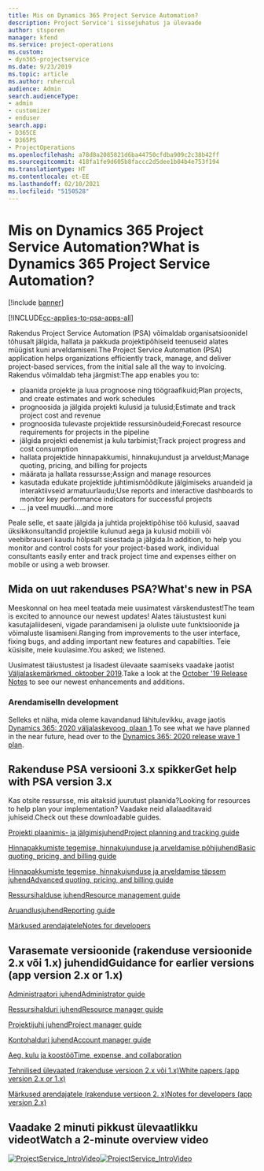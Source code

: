 ```yaml
---
title: Mis on Dynamics 365 Project Service Automation?
description: Project Service'i sissejuhatus ja ülevaade
author: stsporen
manager: kfend
ms.service: project-operations
ms.custom:
- dyn365-projectservice
ms.date: 9/23/2019
ms.topic: article
ms.author: ruhercul
audience: Admin
search.audienceType:
- admin
- customizer
- enduser
search.app:
- D365CE
- D365PS
- ProjectOperations
ms.openlocfilehash: a78d8a2085821d6ba44750cfdba909c2c38b42ff
ms.sourcegitcommit: 418fa1fe9d605b8faccc2d5dee1b04b4e753f194
ms.translationtype: HT
ms.contentlocale: et-EE
ms.lasthandoff: 02/10/2021
ms.locfileid: "5150528"
---
```

# <a name="what-is-dynamics-365-project-service-automation"></a><span data-ttu-id="a9c2f-103">Mis on Dynamics 365 Project Service Automation?</span><span class="sxs-lookup"><span data-stu-id="a9c2f-103">What is Dynamics 365 Project Service Automation?</span></span>

[!include [banner](../includes/psa-now-project-operations.md)]

[!INCLUDE[cc-applies-to-psa-apps-all](../includes/cc-applies-to-psa-apps-all.md)]

<span data-ttu-id="a9c2f-104">Rakendus Project Service Automation (PSA) võimaldab organisatsioonidel tõhusalt jälgida, hallata ja pakkuda projektipõhiseid teenuseid alates müügist kuni arveldamiseni.</span><span class="sxs-lookup"><span data-stu-id="a9c2f-104">The Project Service Automation (PSA) application helps organizations efficiently track, manage, and deliver project-based services, from the initial sale all the way to invoicing.</span></span> <span data-ttu-id="a9c2f-105">Rakendus võimaldab teha järgmist:</span><span class="sxs-lookup"><span data-stu-id="a9c2f-105">The app enables you to:</span></span>

- <span data-ttu-id="a9c2f-106">plaanida projekte ja luua prognoose ning töögraafikuid;</span><span class="sxs-lookup"><span data-stu-id="a9c2f-106">Plan projects, and create estimates and work schedules</span></span>
- <span data-ttu-id="a9c2f-107">prognoosida ja jälgida projekti kulusid ja tulusid;</span><span class="sxs-lookup"><span data-stu-id="a9c2f-107">Estimate and track project cost and revenue</span></span>
- <span data-ttu-id="a9c2f-108">prognoosida tulevaste projektide ressursinõudeid;</span><span class="sxs-lookup"><span data-stu-id="a9c2f-108">Forecast resource requirements for projects in the pipeline</span></span>
- <span data-ttu-id="a9c2f-109">jälgida projekti edenemist ja kulu tarbimist;</span><span class="sxs-lookup"><span data-stu-id="a9c2f-109">Track project progress and cost consumption</span></span>
- <span data-ttu-id="a9c2f-110">hallata projektide hinnapakkumisi, hinnakujundust ja arveldust;</span><span class="sxs-lookup"><span data-stu-id="a9c2f-110">Manage quoting, pricing, and billing for projects</span></span>
- <span data-ttu-id="a9c2f-111">määrata ja hallata ressursse;</span><span class="sxs-lookup"><span data-stu-id="a9c2f-111">Assign and manage resources</span></span>
- <span data-ttu-id="a9c2f-112">kasutada edukate projektide juhtimismõõdikute jälgimiseks aruandeid ja interaktiivseid armatuurlaudu;</span><span class="sxs-lookup"><span data-stu-id="a9c2f-112">Use reports and interactive dashboards to monitor key performance indicators for successful projects</span></span>
- <span data-ttu-id="a9c2f-113">… ja veel muudki.</span><span class="sxs-lookup"><span data-stu-id="a9c2f-113">...and more</span></span>

<span data-ttu-id="a9c2f-114">Peale selle, et saate jälgida ja juhtida projektipõhise töö kulusid, saavad üksikkonsultandid projektile kulunud aega ja kulusid mobiili või veebibrauseri kaudu hõlpsalt sisestada ja jälgida.</span><span class="sxs-lookup"><span data-stu-id="a9c2f-114">In addition, to help you monitor and control costs for your project-based work, individual consultants easily enter and track project time and expenses either on mobile or using a web browser.</span></span>

## <a name="whats-new-in-psa"></a><span data-ttu-id="a9c2f-115">Mida on uut rakenduses PSA?</span><span class="sxs-lookup"><span data-stu-id="a9c2f-115">What's new in PSA</span></span>
<span data-ttu-id="a9c2f-116">Meeskonnal on hea meel teatada meie uusimatest värskendustest!</span><span class="sxs-lookup"><span data-stu-id="a9c2f-116">The team is excited to announce our newest updates!</span></span> <span data-ttu-id="a9c2f-117">Alates täiustustest kuni kasutajaliideseni, vigade parandamiseni ja oluliste uute funktsioonide ja võimaluste lisamiseni.</span><span class="sxs-lookup"><span data-stu-id="a9c2f-117">Ranging from improvements to the user interface, fixing bugs, and adding important new features and capabilties.</span></span> <span data-ttu-id="a9c2f-118">Teie küsisite, meie kuulasime.</span><span class="sxs-lookup"><span data-stu-id="a9c2f-118">You asked; we listened.</span></span>

<span data-ttu-id="a9c2f-119">Uusimatest täiustustest ja lisadest ülevaate saamiseks vaadake jaotist [Väljalaskemärkmed, oktoober 2019](https://docs.microsoft.com/dynamics365-release-plan/2019wave2/index).</span><span class="sxs-lookup"><span data-stu-id="a9c2f-119">Take a look at the [October '19 Release Notes](https://docs.microsoft.com/dynamics365-release-plan/2019wave2/index) to see our newest enhancements and additions.</span></span>

### <a name="in-development"></a><span data-ttu-id="a9c2f-120">Arendamisel</span><span class="sxs-lookup"><span data-stu-id="a9c2f-120">In development</span></span>
<span data-ttu-id="a9c2f-121">Selleks et näha, mida oleme kavandanud lähitulevikku, avage jaotis [Dynamics 365: 2020 väljalaskevoog, plaan 1](https://docs.microsoft.com/dynamics365-release-plan/2020wave1/index).</span><span class="sxs-lookup"><span data-stu-id="a9c2f-121">To see what we have planned in the near future, head over to the [Dynamics 365: 2020 release wave 1 plan](https://docs.microsoft.com/dynamics365-release-plan/2020wave1/index).</span></span>

## <a name="get-help-with-psa-version-3x"></a><span data-ttu-id="a9c2f-122">Rakenduse PSA versiooni 3.x spikker</span><span class="sxs-lookup"><span data-stu-id="a9c2f-122">Get help with PSA version 3.x</span></span>
<span data-ttu-id="a9c2f-123">Kas otsite ressursse, mis aitaksid juurutust plaanida?</span><span class="sxs-lookup"><span data-stu-id="a9c2f-123">Looking for resources to help plan your implementation?</span></span> <span data-ttu-id="a9c2f-124">Vaadake neid allalaaditavaid juhiseid.</span><span class="sxs-lookup"><span data-stu-id="a9c2f-124">Check out these downloadable guides.</span></span>

 [<span data-ttu-id="a9c2f-125">Projekti plaanimis- ja jälgimisjuhend</span><span class="sxs-lookup"><span data-stu-id="a9c2f-125">Project planning and tracking guide</span></span>](../psa/implementation-guides/project-planning-tracking.md)

 [<span data-ttu-id="a9c2f-126">Hinnapakkumiste tegemise, hinnakujunduse ja arveldamise põhijuhend</span><span class="sxs-lookup"><span data-stu-id="a9c2f-126">Basic quoting, pricing, and billing guide</span></span>](../psa/implementation-guides/begin-quoting-pricing-billing.md)

 [<span data-ttu-id="a9c2f-127">Hinnapakkumiste tegemise, hinnakujunduse ja arveldamise täpsem juhend</span><span class="sxs-lookup"><span data-stu-id="a9c2f-127">Advanced quoting, pricing, and billing guide</span></span>](../psa/implementation-guides/adv-quoting-pricing-billing.md)

 [<span data-ttu-id="a9c2f-128">Ressursihalduse juhend</span><span class="sxs-lookup"><span data-stu-id="a9c2f-128">Resource management guide</span></span>](../psa/implementation-guides/resource-management-guide.md)

 [<span data-ttu-id="a9c2f-129">Aruandlusjuhend</span><span class="sxs-lookup"><span data-stu-id="a9c2f-129">Reporting guide</span></span>](../psa/implementation-guides/reporting-guide.md)

 [<span data-ttu-id="a9c2f-130">Märkused arendajatele</span><span class="sxs-lookup"><span data-stu-id="a9c2f-130">Notes for developers</span></span>](../psa/developer-guides/overview-dev-notes-v3.x.md)

## <a name="guidance-for-earlier-versions-app-version-2x-or-1x"></a><span data-ttu-id="a9c2f-131">Varasemate versioonide (rakenduse versioonide 2.x või 1.x) juhendid</span><span class="sxs-lookup"><span data-stu-id="a9c2f-131">Guidance for earlier versions (app version 2.x or 1.x)</span></span>
 [<span data-ttu-id="a9c2f-132">Administraatori juhend</span><span class="sxs-lookup"><span data-stu-id="a9c2f-132">Administrator guide</span></span>](../psa/admin-guide.md)

 [<span data-ttu-id="a9c2f-133">Ressursihalduri juhend</span><span class="sxs-lookup"><span data-stu-id="a9c2f-133">Resource manager guide</span></span>](../psa/resource-manager-guide.md)

 [<span data-ttu-id="a9c2f-134">Projektijuhi juhend</span><span class="sxs-lookup"><span data-stu-id="a9c2f-134">Project manager guide</span></span>](../psa/project-manager-guide.md)

 [<span data-ttu-id="a9c2f-135">Kontohalduri juhend</span><span class="sxs-lookup"><span data-stu-id="a9c2f-135">Account manager guide</span></span>](../psa/account-manager-guide.md)

 [<span data-ttu-id="a9c2f-136">Aeg, kulu ja koostöö</span><span class="sxs-lookup"><span data-stu-id="a9c2f-136">Time, expense, and collaboration</span></span>](../psa/time-expense-collaboration-guide.md)

 [<span data-ttu-id="a9c2f-137">Tehnilised ülevaated (rakenduse versioon 2.x või 1.x)</span><span class="sxs-lookup"><span data-stu-id="a9c2f-137">White papers (app version 2.x or 1.x)</span></span>](../psa/white-papers.md)

 [<span data-ttu-id="a9c2f-138">Märkused arendajatele (rakenduse versioon 2. x)</span><span class="sxs-lookup"><span data-stu-id="a9c2f-138">Notes for developers (app version 2.x)</span></span>](../psa/developer-guides/add-custom-qoi-forms-v2.x.md)

 ## <a name="watch-a-2-minute-overview-video"></a><span data-ttu-id="a9c2f-139">Vaadake 2 minuti pikkust ülevaatlikku videot</span><span class="sxs-lookup"><span data-stu-id="a9c2f-139">Watch a 2-minute overview video</span></span>
 <a name="heroArea"></a> <span data-ttu-id="a9c2f-140">[![ProjectService_IntroVideo](../psa/media/project-service-intro-video.png "ProjectService_IntroVideo")](https://go.microsoft.com/fwlink/p/?LinkId=799457)</span><span class="sxs-lookup"><span data-stu-id="a9c2f-140">[![ProjectService_IntroVideo](../psa/media/project-service-intro-video.png "ProjectService_IntroVideo")](https://go.microsoft.com/fwlink/p/?LinkId=799457)</span></span>


